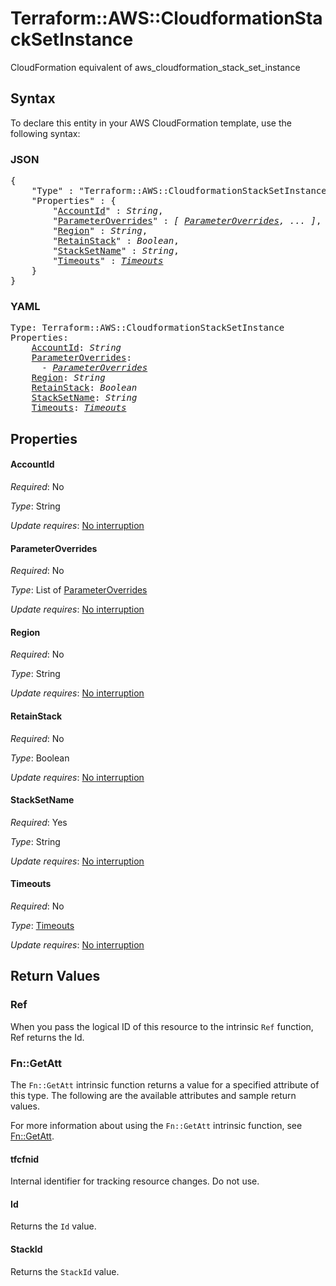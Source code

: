 # Terraform::AWS::CloudformationStackSetInstance

CloudFormation equivalent of aws_cloudformation_stack_set_instance

## Syntax

To declare this entity in your AWS CloudFormation template, use the following syntax:

### JSON

<pre>
{
    "Type" : "Terraform::AWS::CloudformationStackSetInstance",
    "Properties" : {
        "<a href="#accountid" title="AccountId">AccountId</a>" : <i>String</i>,
        "<a href="#parameteroverrides" title="ParameterOverrides">ParameterOverrides</a>" : <i>[ <a href="parameteroverrides.md">ParameterOverrides</a>, ... ]</i>,
        "<a href="#region" title="Region">Region</a>" : <i>String</i>,
        "<a href="#retainstack" title="RetainStack">RetainStack</a>" : <i>Boolean</i>,
        "<a href="#stacksetname" title="StackSetName">StackSetName</a>" : <i>String</i>,
        "<a href="#timeouts" title="Timeouts">Timeouts</a>" : <i><a href="timeouts.md">Timeouts</a></i>
    }
}
</pre>

### YAML

<pre>
Type: Terraform::AWS::CloudformationStackSetInstance
Properties:
    <a href="#accountid" title="AccountId">AccountId</a>: <i>String</i>
    <a href="#parameteroverrides" title="ParameterOverrides">ParameterOverrides</a>: <i>
      - <a href="parameteroverrides.md">ParameterOverrides</a></i>
    <a href="#region" title="Region">Region</a>: <i>String</i>
    <a href="#retainstack" title="RetainStack">RetainStack</a>: <i>Boolean</i>
    <a href="#stacksetname" title="StackSetName">StackSetName</a>: <i>String</i>
    <a href="#timeouts" title="Timeouts">Timeouts</a>: <i><a href="timeouts.md">Timeouts</a></i>
</pre>

## Properties

#### AccountId

_Required_: No

_Type_: String

_Update requires_: [No interruption](https://docs.aws.amazon.com/AWSCloudFormation/latest/UserGuide/using-cfn-updating-stacks-update-behaviors.html#update-no-interrupt)

#### ParameterOverrides

_Required_: No

_Type_: List of <a href="parameteroverrides.md">ParameterOverrides</a>

_Update requires_: [No interruption](https://docs.aws.amazon.com/AWSCloudFormation/latest/UserGuide/using-cfn-updating-stacks-update-behaviors.html#update-no-interrupt)

#### Region

_Required_: No

_Type_: String

_Update requires_: [No interruption](https://docs.aws.amazon.com/AWSCloudFormation/latest/UserGuide/using-cfn-updating-stacks-update-behaviors.html#update-no-interrupt)

#### RetainStack

_Required_: No

_Type_: Boolean

_Update requires_: [No interruption](https://docs.aws.amazon.com/AWSCloudFormation/latest/UserGuide/using-cfn-updating-stacks-update-behaviors.html#update-no-interrupt)

#### StackSetName

_Required_: Yes

_Type_: String

_Update requires_: [No interruption](https://docs.aws.amazon.com/AWSCloudFormation/latest/UserGuide/using-cfn-updating-stacks-update-behaviors.html#update-no-interrupt)

#### Timeouts

_Required_: No

_Type_: <a href="timeouts.md">Timeouts</a>

_Update requires_: [No interruption](https://docs.aws.amazon.com/AWSCloudFormation/latest/UserGuide/using-cfn-updating-stacks-update-behaviors.html#update-no-interrupt)

## Return Values

### Ref

When you pass the logical ID of this resource to the intrinsic `Ref` function, Ref returns the Id.

### Fn::GetAtt

The `Fn::GetAtt` intrinsic function returns a value for a specified attribute of this type. The following are the available attributes and sample return values.

For more information about using the `Fn::GetAtt` intrinsic function, see [Fn::GetAtt](https://docs.aws.amazon.com/AWSCloudFormation/latest/UserGuide/intrinsic-function-reference-getatt.html).

#### tfcfnid

Internal identifier for tracking resource changes. Do not use.

#### Id

Returns the <code>Id</code> value.

#### StackId

Returns the <code>StackId</code> value.


